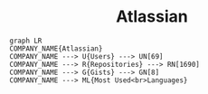 <h1 align="center">Atlassian</h1>

```mermaid
graph LR
COMPANY_NAME{Atlassian}
COMPANY_NAME ---> U{Users} ---> UN[69]
COMPANY_NAME ---> R{Repositories} ---> RN[1690]
COMPANY_NAME ---> G{Gists} ---> GN[8]
COMPANY_NAME ---> ML{Most Used<br>Languages}
```

